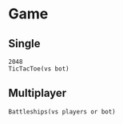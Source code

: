 # Game
  ## Single
    2048
    TicTacToe(vs bot)
  ## Multiplayer
    Battleships(vs players or bot)
    
  
